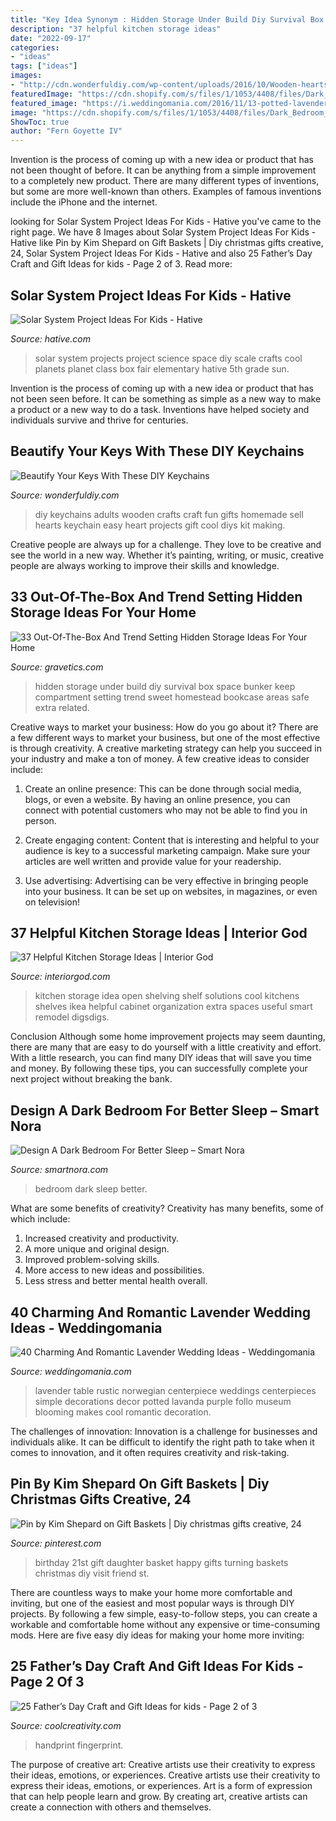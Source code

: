 ```yaml
---
title: "Key Idea Synonym : Hidden Storage Under Build Diy Survival Box Space Bunker Keep Compartment Setting Trend Sweet Homestead Bookcase Areas Safe Extra Related"
description: "37 helpful kitchen storage ideas"
date: "2022-09-17"
categories:
- "ideas"
tags: ["ideas"]
images:
- "http://cdn.wonderfuldiy.com/wp-content/uploads/2016/10/Wooden-hearts-keychains-680x1024.jpg"
featuredImage: "https://cdn.shopify.com/s/files/1/1053/4408/files/Dark_Bedroom_Better_Sleep_0d815a55-57bb-49d5-bbc2-5524ee4d3e4c_large.jpg?v=1561649824"
featured_image: "https://i.weddingomania.com/2016/11/13-potted-lavender-makes-a-cool-and-simple-blooming-centerpiece.jpg"
image: "https://cdn.shopify.com/s/files/1/1053/4408/files/Dark_Bedroom_Better_Sleep_0d815a55-57bb-49d5-bbc2-5524ee4d3e4c_large.jpg?v=1561649824"
ShowToc: true
author: "Fern Goyette IV"
---
```



Invention is the process of coming up with a new idea or product that has not been thought of before. It can be anything from a simple improvement to a completely new product. There are many different types of inventions, but some are more well-known than others. Examples of famous inventions include the iPhone and the internet.

	

		
looking for Solar System Project Ideas For Kids - Hative you've came to the right page. We have 8 Images about Solar System Project Ideas For Kids - Hative like Pin by Kim Shepard on Gift Baskets | Diy christmas gifts creative, 24, Solar System Project Ideas For Kids - Hative and also 25 Father’s Day Craft and Gift Ideas for kids - Page 2 of 3. Read more:
		
    
## Solar System Project Ideas For Kids - Hative

<img loading=lazy src="https://hative.com/wp-content/uploads/2014/12/solar-system-project-ideas/12-solar-system-project-ideas.jpg" onerror="this.onerror=null;this.src='https://tse1.mm.bing.net/th?id=OIP.MR2XkelqmvS9_IzOAn5nPgHaFj&amp;pid=15.1';" alt="Solar System Project Ideas For Kids - Hative">

_Source: hative.com_

>solar system projects project science space diy scale crafts cool planets planet class box fair elementary hative 5th grade sun. 

	

Invention is the process of coming up with a new idea or product that has not been seen before. It can be something as simple as a new way to make a product or a new way to do a task. Inventions have helped society and individuals survive and thrive for centuries.

    
## Beautify Your Keys With These DIY Keychains

<img loading=lazy src="http://cdn.wonderfuldiy.com/wp-content/uploads/2016/10/Wooden-hearts-keychains-680x1024.jpg" onerror="this.onerror=null;this.src='https://tse3.mm.bing.net/th?id=OIP.XXYDYLA6UC7Jhv8lccCA_QHaLJ&amp;pid=15.1';" alt="Beautify Your Keys With These DIY Keychains">

_Source: wonderfuldiy.com_

>diy keychains adults wooden crafts craft fun gifts homemade sell hearts keychain easy heart projects gift cool diys kit making. 

	

Creative people are always up for a challenge. They love to be creative and see the world in a new way. Whether it’s painting, writing, or music, creative people are always working to improve their skills and knowledge.

    
## 33 Out-Of-The-Box And Trend Setting Hidden Storage Ideas For Your Home

<img loading=lazy src="https://www.gravetics.com/wp-content/uploads/2017/07/Creating-hidden-storage-is-a-great-way-to-keep-various-items-out-of-sight..jpg" onerror="this.onerror=null;this.src='https://tse4.mm.bing.net/th?id=OIP.kEhr_2zjvvdrCGN9Mq_G2AHaHa&amp;pid=15.1';" alt="33 Out-Of-The-Box And Trend Setting Hidden Storage Ideas For Your Home">

_Source: gravetics.com_

>hidden storage under build diy survival box space bunker keep compartment setting trend sweet homestead bookcase areas safe extra related. 

	

Creative ways to market your business: How do you go about it?
There are a few different ways to market your business, but one of the most effective is through creativity. A creative marketing strategy can help you succeed in your industry and make a ton of money. A few creative ideas to consider include: 
1. Create an online presence: This can be done through social media, blogs, or even a website. By having an online presence, you can connect with potential customers who may not be able to find you in person. 

2. Create engaging content: Content that is interesting and helpful to your audience is key to a successful marketing campaign. Make sure your articles are well written and provide value for your readership. 

3. Use advertising: Advertising can be very effective in bringing people into your business. It can be set up on websites, in magazines, or even on television!

    
## 37 Helpful Kitchen Storage Ideas | Interior God

<img loading=lazy src="http://interiorgod.com/wp-content/uploads/2016/05/kitchen-wall-storage-ideas.jpg" onerror="this.onerror=null;this.src='https://tse4.mm.bing.net/th?id=OIP.REOMsYLcGmISQoUXDRWNqgHaLH&amp;pid=15.1';" alt="37 Helpful Kitchen Storage Ideas | Interior God">

_Source: interiorgod.com_

>kitchen storage idea open shelving shelf solutions cool kitchens shelves ikea helpful cabinet organization extra spaces useful smart remodel digsdigs. 

	

Conclusion
Although some home improvement projects may seem daunting, there are many that are easy to do yourself with a little creativity and effort. With a little research, you can find many DIY ideas that will save you time and money. By following these tips, you can successfully complete your next project without breaking the bank.

    
## Design A Dark Bedroom For Better Sleep – Smart Nora

<img loading=lazy src="https://cdn.shopify.com/s/files/1/1053/4408/files/Dark_Bedroom_Better_Sleep_0d815a55-57bb-49d5-bbc2-5524ee4d3e4c_large.jpg?v=1561649824" onerror="this.onerror=null;this.src='https://tse1.mm.bing.net/th?id=OIP.KahOvdThExNNvNMVTxJ2xwAAAA&amp;pid=15.1';" alt="Design A Dark Bedroom For Better Sleep – Smart Nora">

_Source: smartnora.com_

>bedroom dark sleep better. 

	

What are some benefits of creativity?
Creativity has many benefits, some of which include: 
1. Increased creativity and productivity.
2. A more unique and original design.
3. Improved problem-solving skills.
4. More access to new ideas and possibilities. 
5. Less stress and better mental health overall.

    
## 40 Charming And Romantic Lavender Wedding Ideas - Weddingomania

<img loading=lazy src="https://i.weddingomania.com/2016/11/13-potted-lavender-makes-a-cool-and-simple-blooming-centerpiece.jpg" onerror="this.onerror=null;this.src='https://tse1.mm.bing.net/th?id=OIP.aXZrFRS-FE6df1gN2ByNlQHaLH&amp;pid=15.1';" alt="40 Charming And Romantic Lavender Wedding Ideas - Weddingomania">

_Source: weddingomania.com_

>lavender table rustic norwegian centerpiece weddings centerpieces simple decorations decor potted lavanda purple follo museum blooming makes cool romantic decoration. 

	

The challenges of innovation:
Innovation is a challenge for businesses and individuals alike. It can be difficult to identify the right path to take when it comes to innovation, and it often requires creativity and risk-taking.

    
## Pin By Kim Shepard On Gift Baskets | Diy Christmas Gifts Creative, 24

<img loading=lazy src="https://i.pinimg.com/736x/e2/1e/ba/e21ebade4633003e64edb2abd8250de6--st-birthday-basket-happy-st-birthday.jpg" onerror="this.onerror=null;this.src='https://tse3.mm.bing.net/th?id=OIP.GfXz30sZdMMsFV3BAhWYTgHaJ6&amp;pid=15.1';" alt="Pin by Kim Shepard on Gift Baskets | Diy christmas gifts creative, 24">

_Source: pinterest.com_

>birthday 21st gift daughter basket happy gifts turning baskets christmas diy visit friend st. 

	

There are countless ways to make your home more comfortable and inviting, but one of the easiest and most popular ways is through DIY projects. By following a few simple, easy-to-follow steps, you can create a workable and comfortable home without any expensive or time-consuming mods. Here are five easy diy ideas for making your home more inviting: 

    
## 25 Father’s Day Craft And Gift Ideas For Kids - Page 2 Of 3

<img loading=lazy src="https://coolcreativity.com/wp-content/uploads/2016/06/Handprint-Daddy’s-Grilling-Partner-Card.jpg" onerror="this.onerror=null;this.src='https://tse1.mm.bing.net/th?id=OIP.m9TqBGrBqjdyoJVF5CgiZgHaLH&amp;pid=15.1';" alt="25 Father’s Day Craft and Gift Ideas for kids - Page 2 of 3">

_Source: coolcreativity.com_

>handprint fingerprint. 

	

The purpose of creative art: Creative artists use their creativity to express their ideas, emotions, or experiences.
Creative artists use their creativity to express their ideas, emotions, or experiences. Art is a form of expression that can help people learn and grow. By creating art, creative artists can create a connection with others and themselves.

